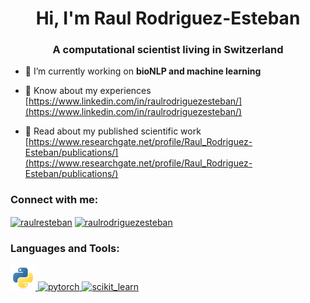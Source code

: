 <h1 align="center">Hi, I'm Raul Rodriguez-Esteban</h1>
<h3 align="center">A computational scientist living in Switzerland</h3>

- 🔭 I’m currently working on **bioNLP and machine learning**

- 📄 Know about my experiences [https://www.linkedin.com/in/raulrodriguezesteban/](https://www.linkedin.com/in/raulrodriguezesteban/)

- 🌱 Read about my published scientific work [https://www.researchgate.net/profile/Raul_Rodriguez-Esteban/publications/](https://www.researchgate.net/profile/Raul_Rodriguez-Esteban/publications/)

<h3 align="left">Connect with me:</h3>
<p align="left">
<a href="https://twitter.com/raulresteban" target="blank"><img align="center" src="https://raw.githubusercontent.com/rahuldkjain/github-profile-readme-generator/master/src/images/icons/Social/twitter.svg" alt="raulresteban" height="30" width="40" /></a>
<a href="https://linkedin.com/in/raulrodriguezesteban" target="blank"><img align="center" src="https://raw.githubusercontent.com/rahuldkjain/github-profile-readme-generator/master/src/images/icons/Social/linked-in-alt.svg" alt="raulrodriguezesteban" height="30" width="40" /></a>
</p>

<h3 align="left">Languages and Tools:</h3>
<p align="left"> <a href="https://www.python.org" target="_blank"> <img src="https://raw.githubusercontent.com/devicons/devicon/master/icons/python/python-original.svg" alt="python" width="40" height="40"/> </a> <a href="https://pytorch.org/" target="_blank"> <img src="https://www.vectorlogo.zone/logos/pytorch/pytorch-icon.svg" alt="pytorch" width="40" height="40"/> </a> <a href="https://scikit-learn.org/" target="_blank"> <img src="https://upload.wikimedia.org/wikipedia/commons/0/05/Scikit_learn_logo_small.svg" alt="scikit_learn" width="40" height="40"/> </a> </p>

<!--
**raroes/raroes** is a ✨ _special_ ✨ repository because its `README.md` (this file) appears on your GitHub profile.
### Hi there 👋

Here are some ideas to get you started:

- 🔭 I’m currently working on ...
- 🌱 I’m currently learning ...
- 👯 I’m looking to collaborate on ...
- 🤔 I’m looking for help with ...
- 💬 Ask me about ...
- 📫 How to reach me: ...
- 😄 Pronouns: ...
- ⚡ Fun fact: ...
-->
